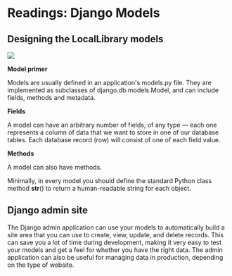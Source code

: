 # Readings: Django Models

## Designing the LocalLibrary models


![](https://developer.mozilla.org/en-US/docs/Learn/Server-side/Django/Models/local_library_model_uml.svg)

**Model primer**

Models are usually defined in an application's models.py file. They are implemented as subclasses of django.db.models.Model, and can include fields, methods and metadata.

**Fields**

A model can have an arbitrary number of fields, of any type — each one represents a column of data that we want to store in one of our database tables. Each database record (row) will consist of one of each field value.

**Methods**

A model can also have methods.

Minimally, in every model you should define the standard Python class method __str__() to return a human-readable string for each object.

## Django admin site

The Django admin application can use your models to automatically build a site area that you can use to create, view, update, and delete records. This can save you a lot of time during development, making it very easy to test your models and get a feel for whether you have the right data. The admin application can also be useful for managing data in production, depending on the type of website.

